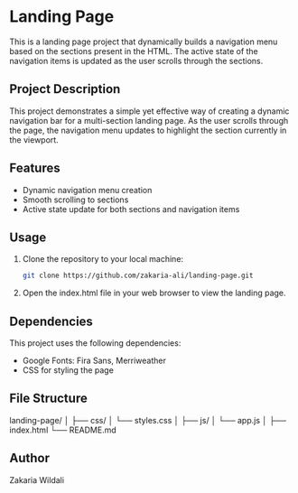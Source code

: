 # Landing Page 

This is a landing page project that dynamically builds a navigation menu based on the sections present in the HTML. The active state of the navigation items is updated as the user scrolls through the sections.

## Project Description

This project demonstrates a simple yet effective way of creating a dynamic navigation bar for a multi-section landing page. As the user scrolls through the page, the navigation menu updates to highlight the section currently in the viewport.

## Features

- Dynamic navigation menu creation
- Smooth scrolling to sections
- Active state update for both sections and navigation items

## Usage

1. Clone the repository to your local machine:
   ```bash
   git clone https://github.com/zakaria-ali/landing-page.git
2. Open the index.html file in your web browser to view the landing page.

## Dependencies

This project uses the following dependencies:

- Google Fonts: Fira Sans, Merriweather
- CSS for styling the page

## File Structure

landing-page/
│
├── css/
│   └── styles.css
│
├── js/
│   └── app.js
│
├── index.html
└── README.md

## Author

Zakaria Wildali


